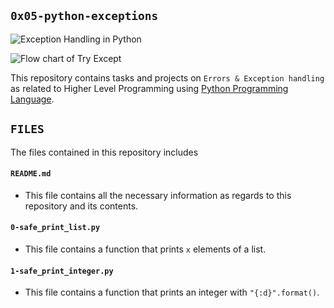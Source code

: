 ## `0x05-python-exceptions`

![Exception Handling in Python](https://hub.packtpub.com/wp-content/uploads/2019/12/image2.png)

![Flow chart of Try Except](https://www.pythontutorial.net/wp-content/uploads/2020/10/try-except-finally.png)

This repository contains tasks and projects on `Errors & Exception handling` as related to Higher Level Programming using [Python Programming Language](https://en.wikipedia.org/wiki/Python_(programming_language)).

## `FILES`
The files contained in this repository includes

#### `README.md`
  - This file contains all the necessary information as regards to this repository and its contents.

#### `0-safe_print_list.py`
  - This file contains a function that prints `x` elements of a list.

#### `1-safe_print_integer.py`
  - This file contains a function that prints an integer with `"{:d}".format()`.

